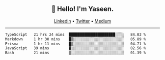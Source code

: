 <h2 align="center">👋 Hello! I'm Yaseen.</h2>
<p align="center">
  <a href="https://www.linkedin.com/in/yaseenkc/">Linkedin</a> •
  <a href="https://twitter.com/yaseeenkc">Twitter</a> •
  <a href="https://medium.com/@yaseen-kc">Medium</a>
</p>


<!--- 🔭 I’m currently working at []() as an  -->
<!--- - 💬 Ask me about **Javascript, React and Git** -->
<!--- - 📫 How to reach me: [@kc.yaseen](https://instagram.com/kc.yaseen) on Instagram -->
<!--- - ⚡ Fun fact: Big Fan of the :zap: emoji -->

-------

<!--START_SECTION:waka-->

```txt
TypeScript   21 hrs 24 mins  █████████████████████░░░░   84.03 %
Markdown     1 hr 30 mins    █▒░░░░░░░░░░░░░░░░░░░░░░░   05.89 %
Prisma       1 hr 11 mins    █▒░░░░░░░░░░░░░░░░░░░░░░░   04.71 %
JavaScript   39 mins         ▓░░░░░░░░░░░░░░░░░░░░░░░░   02.56 %
Bash         21 mins         ▒░░░░░░░░░░░░░░░░░░░░░░░░   01.39 %
```

<!--END_SECTION:waka-->
